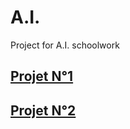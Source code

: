 # A.I.
Project for A.I. schoolwork

## [Projet N°1](https://github.com/Lenny-bch/A.I./tree/Projet-N%C2%B01)
## [Projet N°2](https://github.com/Lenny-bch/A.I./tree/Projet-N%C2%B02)
